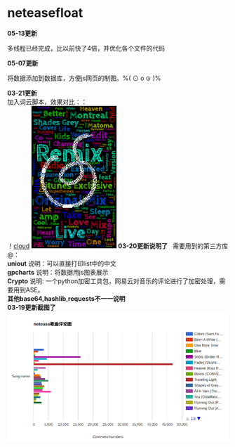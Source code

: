 # neteasefloat

**05-13更新**

多线程已经完成，比以前快了4倍，并优化各个文件的代码

**05-07更新**

将数据添加到数据库，方便js网页的制图。%( ⊙ o ⊙ )%


**03-21更新**  
加入词云脚本，效果对比：：    
！[cloud](some.jpg) ![cloud2](songnamecloud.png)
**03-20更新说明了**  
需要用到的第三方库  
@：  
**uniout** 说明：可以直接打印list中的中文  
**gpcharts** 说明：将数据用js图表展示  
**Crypto** 说明: 一个python加密工具包，网易云对音乐的评论进行了加密处理，需要用到ASE。  
**其他base64,hashlib,requests不一一说明**  
**03-19更新截图了**
![float](float.png "test")
